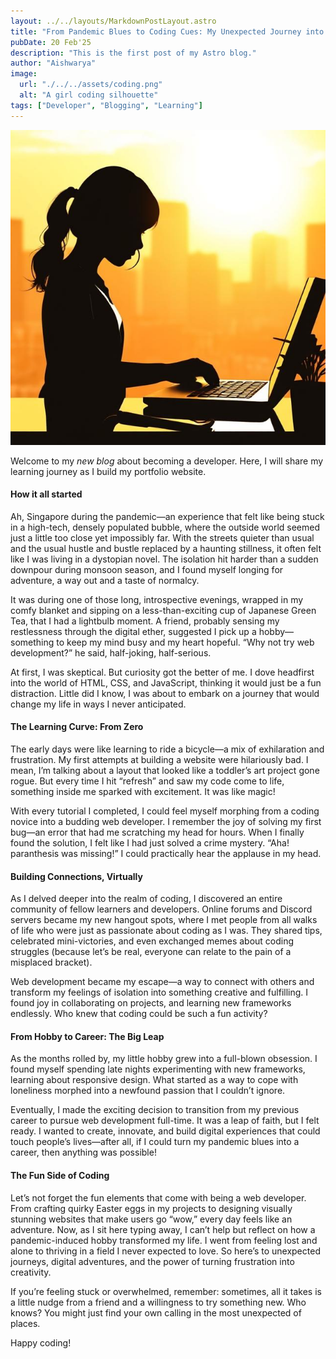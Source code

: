 ```yaml
---
layout: ../../layouts/MarkdownPostLayout.astro
title: "From Pandemic Blues to Coding Cues: My Unexpected Journey into Web Development"
pubDate: 20 Feb'25
description: "This is the first post of my Astro blog."
author: "Aishwarya"
image:
  url: "./../../assets/coding.png"
  alt: "A girl coding silhouette"
tags: ["Developer", "Blogging", "Learning"]
---
```


![A girl coding silhouette](../../assets/coding.png)

Welcome to my _new blog_ about becoming a developer. Here, I will share my learning journey as I build my portfolio website.


#### How it all started

Ah, Singapore during the pandemic—an experience that felt like being stuck in a high-tech, densely populated bubble, where the outside world seemed just a little too close yet impossibly far. With the streets quieter than usual and the usual hustle and bustle replaced by a haunting stillness, it often felt like I was living in a dystopian novel. The isolation hit harder than a sudden downpour during monsoon season, and I found myself longing for adventure, a way out and a taste of normalcy.

It was during one of those long, introspective evenings, wrapped in my comfy blanket and sipping on a less-than-exciting cup of Japanese Green Tea, that I had a lightbulb moment. A friend, probably sensing my restlessness through the digital ether, suggested I pick up a hobby—something to keep my mind busy and my heart hopeful. “Why not try web development?” he said, half-joking, half-serious.

At first, I was skeptical. But curiosity got the better of me. I dove headfirst into the world of HTML, CSS, and JavaScript, thinking it would just be a fun distraction. Little did I know, I was about to embark on a journey that would change my life in ways I never anticipated.

#### The Learning Curve: From Zero

The early days were like learning to ride a bicycle—a mix of exhilaration and frustration. My first attempts at building a website were hilariously bad. I mean, I’m talking about a layout that looked like a toddler’s art project gone rogue. But every time I hit “refresh” and saw my code come to life, something inside me sparked with excitement. It was like magic!

With every tutorial I completed, I could feel myself morphing from a coding novice into a budding web developer. I remember the joy of solving my first bug—an error that had me scratching my head for hours. When I finally found the solution, I felt like I had just solved a crime mystery. “Aha! paranthesis was missing!” I could practically hear the applause in my head.

#### Building Connections, Virtually

As I delved deeper into the realm of coding, I discovered an entire community of fellow learners and developers. Online forums and Discord servers became my new hangout spots, where I met people from all walks of life who were just as passionate about coding as I was. They shared tips, celebrated mini-victories, and even exchanged memes about coding struggles (because let’s be real, everyone can relate to the pain of a misplaced bracket).

Web development became my escape—a way to connect with others and transform my feelings of isolation into something creative and fulfilling. I found joy in collaborating on projects, and learning new frameworks endlessly. Who knew that coding could be such a fun activity?

#### From Hobby to Career: The Big Leap

As the months rolled by, my little hobby grew into a full-blown obsession. I found myself spending late nights experimenting with new frameworks, learning about responsive design. What started as a way to cope with loneliness morphed into a newfound passion that I couldn’t ignore.

Eventually, I made the exciting decision to transition from my previous career to pursue web development full-time. It was a leap of faith, but I felt ready. I wanted to create, innovate, and build digital experiences that could touch people’s lives—after all, if I could turn my pandemic blues into a career, then anything was possible!

#### The Fun Side of Coding

Let’s not forget the fun elements that come with being a web developer. From crafting quirky Easter eggs in my projects to designing visually stunning websites that make users go “wow,” every day feels like an adventure.
Now, as I sit here typing away, I can’t help but reflect on how a pandemic-induced hobby transformed my life. I went from feeling lost and alone to thriving in a field I never expected to love. So here’s to unexpected journeys, digital adventures, and the power of turning frustration into creativity.

If you’re feeling stuck or overwhelmed, remember: sometimes, all it takes is a little nudge from a friend and a willingness to try something new. Who knows? You might just find your own calling in the most unexpected of places.

Happy coding!
